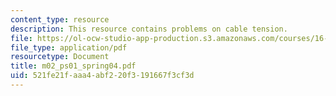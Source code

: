 ```yaml
---
content_type: resource
description: This resource contains problems on cable tension.
file: https://ol-ocw-studio-app-production.s3.amazonaws.com/courses/16-01-unified-engineering-i-ii-iii-iv-fall-2005-spring-2006/521fe21faaa4abf220f3191667f3cf3d_m02_ps01_spring04.pdf
file_type: application/pdf
resourcetype: Document
title: m02_ps01_spring04.pdf
uid: 521fe21f-aaa4-abf2-20f3-191667f3cf3d
---
```

